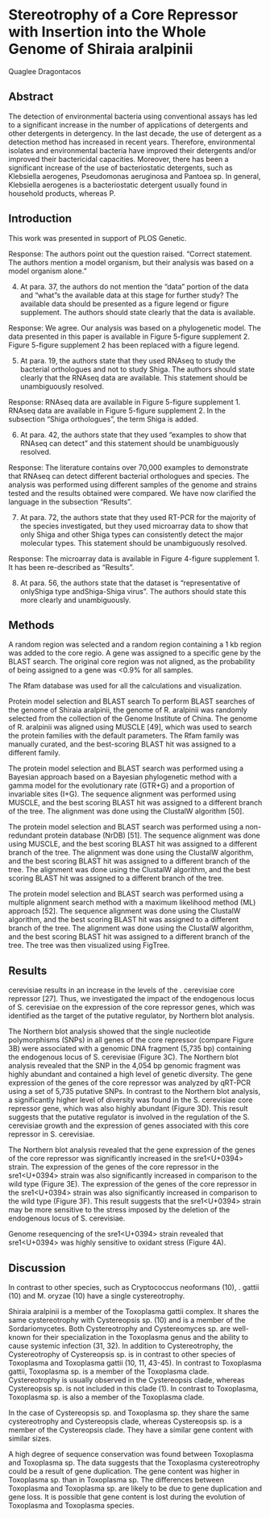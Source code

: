 # Stereotrophy of a Core Repressor with Insertion into the Whole Genome of Shiraia aralpinii
Quaglee Dragontacos


## Abstract
The detection of environmental bacteria using conventional assays has led to a significant increase in the number of applications of detergents and other detergents in detergency. In the last decade, the use of detergent as a detection method has increased in recent years. Therefore, environmental isolates and environmental bacteria have improved their detergents and/or improved their bactericidal capacities. Moreover, there has been a significant increase of the use of bacteriostatic detergents, such as Klebsiella aerogenes, Pseudomonas aeruginosa and Pantoea sp. In general, Klebsiella aerogenes is a bacteriostatic detergent usually found in household products, whereas P.


## Introduction
This work was presented in support of PLOS Genetic.

Response: The authors point out the question raised. “Correct statement. The authors mention a model organism, but their analysis was based on a model organism alone.”

4. At para. 37, the authors do not mention the “data” portion of the data and “what”s the available data at this stage for further study? The available data should be presented as a figure legend or figure supplement. The authors should state clearly that the data is available.

Response: We agree. Our analysis was based on a phylogenetic model. The data presented in this paper is available in Figure 5-figure supplement 2. Figure 5-figure supplement 2 has been replaced with a figure legend.

5. At para. 19, the authors state that they used RNAseq to study the bacterial orthologues and not to study Shiga. The authors should state clearly that the RNAseq data are available. This statement should be unambiguously resolved.

Response: RNAseq data are available in Figure 5-figure supplement 1. RNAseq data are available in Figure 5-figure supplement 2. In the subsection “Shiga orthologues”, the term Shiga is added.

6. At para. 42, the authors state that they used “examples to show that RNAseq can detect” and this statement should be unambiguously resolved.

Response: The literature contains over 70,000 examples to demonstrate that RNAseq can detect different bacterial orthologues and species. The analysis was performed using different samples of the genome and strains tested and the results obtained were compared. We have now clarified the language in the subsection “Results”.

7. At para. 72, the authors state that they used RT-PCR for the majority of the species investigated, but they used microarray data to show that only Shiga and other Shiga types can consistently detect the major molecular types. This statement should be unambiguously resolved.

Response: The microarray data is available in Figure 4-figure supplement 1. It has been re-described as “Results”.

8. At para. 56, the authors state that the dataset is “representative of onlyShiga type andShiga-Shiga virus”. The authors should state this more clearly and unambiguously.


## Methods
A random region was selected and a random region containing a 1 kb region was added to the core regio. A gene was assigned to a specific gene by the BLAST search. The original core region was not aligned, as the probability of being assigned to a gene was <0.9% for all samples.

The Rfam database was used for all the calculations and visualization.

Protein model selection and BLAST search
To perform BLAST searches of the genome of Shiraia aralpinii, the genome of R. aralpinii was randomly selected from the collection of the Genome Institute of China. The genome of R. aralpinii was aligned using MUSCLE [49], which was used to search the protein families with the default parameters. The Rfam family was manually curated, and the best-scoring BLAST hit was assigned to a different family.

The protein model selection and BLAST search was performed using a Bayesian approach based on a Bayesian phylogenetic method with a gamma model for the evolutionary rate (GTR+G) and a proportion of invariable sites (I+G). The sequence alignment was performed using MUSCLE, and the best scoring BLAST hit was assigned to a different branch of the tree. The alignment was done using the ClustalW algorithm [50].

The protein model selection and BLAST search was performed using a non-redundant protein database (NrDB) [51]. The sequence alignment was done using MUSCLE, and the best scoring BLAST hit was assigned to a different branch of the tree. The alignment was done using the ClustalW algorithm, and the best scoring BLAST hit was assigned to a different branch of the tree. The alignment was done using the ClustalW algorithm, and the best scoring BLAST hit was assigned to a different branch of the tree.

The protein model selection and BLAST search was performed using a multiple alignment search method with a maximum likelihood method (ML) approach [52]. The sequence alignment was done using the ClustalW algorithm, and the best scoring BLAST hit was assigned to a different branch of the tree. The alignment was done using the ClustalW algorithm, and the best scoring BLAST hit was assigned to a different branch of the tree. The tree was then visualized using FigTree.


## Results
cerevisiae results in an increase in the levels of the . cerevisiae core repressor [27]. Thus, we investigated the impact of the endogenous locus of S. cerevisiae on the expression of the core repressor genes, which was identified as the target of the putative regulator, by Northern blot analysis.

The Northern blot analysis showed that the single nucleotide polymorphisms (SNPs) in all genes of the core repressor (compare Figure 3B) were associated with a genomic DNA fragment (5,735 bp) containing the endogenous locus of S. cerevisiae (Figure 3C). The Northern blot analysis revealed that the SNP in the 4,054 bp genomic fragment was highly abundant and contained a high level of genetic diversity. The gene expression of the genes of the core repressor was analyzed by qRT-PCR using a set of 5,735 putative SNPs. In contrast to the Northern blot analysis, a significantly higher level of diversity was found in the S. cerevisiae core repressor gene, which was also highly abundant (Figure 3D). This result suggests that the putative regulator is involved in the regulation of the S. cerevisiae growth and the expression of genes associated with this core repressor in S. cerevisiae.

The Northern blot analysis revealed that the gene expression of the genes of the core repressor was significantly increased in the sre1<U+0394> strain. The expression of the genes of the core repressor in the sre1<U+0394> strain was also significantly increased in comparison to the wild type (Figure 3E). The expression of the genes of the core repressor in the sre1<U+0394> strain was also significantly increased in comparison to the wild type (Figure 3F). This result suggests that the sre1<U+0394> strain may be more sensitive to the stress imposed by the deletion of the endogenous locus of S. cerevisiae.

Genome resequencing of the sre1<U+0394> strain revealed that sre1<U+0394> was highly sensitive to oxidant stress (Figure 4A).


## Discussion
In contrast to other species, such as Cryptococcus neoformans (10), . gattii (10) and M. oryzae (10) have a single cystereotrophy.

Shiraia aralpinii is a member of the Toxoplasma gattii complex. It shares the same cystereotrophy with Cystereopsis sp. (10) and is a member of the Sordariomycetes. Both Cystereotrophy and Cystereomyces sp. are well-known for their specialization in the Toxoplasma genus and the ability to cause systemic infection (31, 32). In addition to Cystereotrophy, the Cystereotrophy of Cystereopsis sp. is in contrast to other species of Toxoplasma and Toxoplasma gattii (10, 11, 43-45). In contrast to Toxoplasma gattii, Toxoplasma sp. is a member of the Toxoplasma clade. Cystereotrophy is usually observed in the Cystereopsis clade, whereas Cystereopsis sp. is not included in this clade (1). In contrast to Toxoplasma, Toxoplasma sp. is also a member of the Toxoplasma clade.

In the case of Cystereopsis sp. and Toxoplasma sp. they share the same cystereotrophy and Cystereopsis clade, whereas Cystereopsis sp. is a member of the Cystereopsis clade. They have a similar gene content with similar sizes.

A high degree of sequence conservation was found between Toxoplasma and Toxoplasma sp. The data suggests that the Toxoplasma cystereotrophy could be a result of gene duplication. The gene content was higher in Toxoplasma sp. than in Toxoplasma sp. The differences between Toxoplasma and Toxoplasma sp. are likely to be due to gene duplication and gene loss. It is possible that gene content is lost during the evolution of Toxoplasma and Toxoplasma species.
